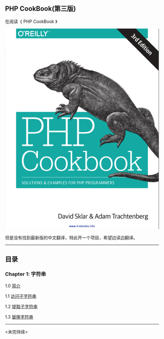 ## PHP CookBook(第三版) 

在阅读《 PHP CookBook 》

![](imgs/cover.png)


但是没有找到最新版的中文翻译，特此开一个项目，希望边读边翻译。


----------

## 目录 ##

### Chapter 1: 字符串

1.0 [简介](content/chapter1_strings_1.0_简介.md)

1.1 [访问子字符串](content/chapter1_strings_1.1_访问子字符串.md)

1.2 [提取子字符串](content/chapter1_strings_1.2_提取子字符串.md)

1.3 [替换字符串 ](content/chapter1_strings_1.3_替换字符串.md)

---
<未完待续>

